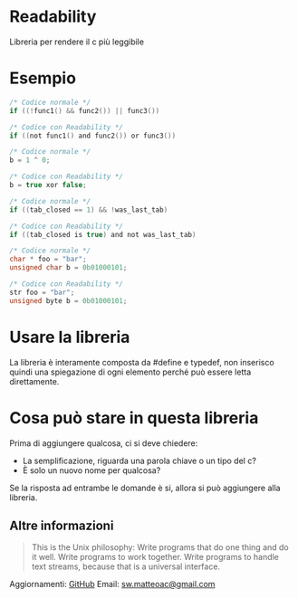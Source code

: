 # Readability #

Libreria per rendere il c più leggibile

# Esempio #

```c
/* Codice normale */
if ((!func1() && func2()) || func3())

/* Codice con Readability */
if ((not func1() and func2()) or func3())

/* Codice normale */
b = 1 ^ 0;

/* Codice con Readability */
b = true xor false;

/* Codice normale */
if ((tab_closed == 1) && !was_last_tab)

/* Codice con Readability */
if ((tab_closed is true) and not was_last_tab)

/* Codice normale */
char * foo = "bar";
unsigned char b = 0b01000101;

/* Codice con Readability */
str foo = "bar";
unsigned byte b = 0b01000101;

```

# Usare la libreria #

La libreria è interamente composta da \#define e typedef, non inserisco quindi una
spiegazione di ogni elemento perché può essere letta direttamente.


# Cosa può stare in questa libreria #

Prima di aggiungere qualcosa, ci si deve chiedere:

 * La semplificazione, riguarda una parola chiave o un tipo del c?  
 * È solo un nuovo nome per qualcosa?
 
Se la risposta ad entrambe le domande è si, allora si può aggiungere alla libreria.


## Altre informazioni ##

> This is the Unix philosophy: Write programs that do one thing and do it well.
Write programs to work together. Write programs to handle text streams, because
that is a universal interface.

Aggiornamenti: [GitHub](https://github.com/matteoalessiocarrara/readability)
Email: sw.matteoac@gmail.com
